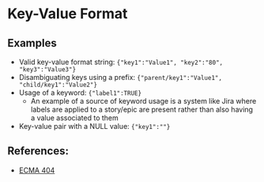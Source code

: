 # Key-Value Format

## Examples

- Valid key-value format string: `{"key1":"Value1", "key2":"80", "key3":"Value3"}`
- Disambiguating keys using a prefix: `{"parent/key1":"Value1", "child/key1":"Value2"}`
- Usage of a keyword: `{"label1":TRUE}`
  - An example of a source of keyword usage is a system like Jira where labels are applied to a story/epic are present rather than also having a value associated to them
- Key-value pair with a NULL value: `{"key1":""}`

## References:

- [ECMA 404](https://www.ecma-international.org/wp-content/uploads/ECMA-404_2nd_edition_december_2017.pdf)
